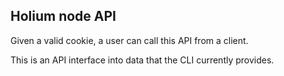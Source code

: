 ## Holium node API

Given a valid cookie, a user can call this API from a client.

This is an API interface into data that the CLI currently provides.


